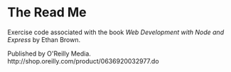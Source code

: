 <h1>The Read Me</h1>
<p>Exercise code associated with the book <em>Web Development with Node and Express</em> by Ethan Brown.</p>

<p>Published by O'Reilly Media.<br>
http://shop.oreilly.com/product/0636920032977.do</p>